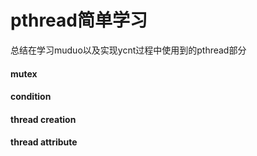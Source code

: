 # pthread简单学习

总结在学习muduo以及实现ycnt过程中使用到的pthread部分

#### mutex


#### condition


#### thread creation


#### thread attribute

